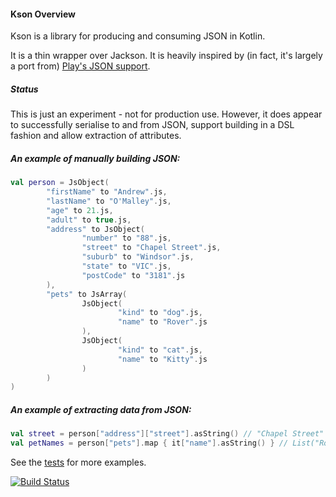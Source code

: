 #### Kson Overview

Kson is a library for producing and consuming JSON in Kotlin.

It is a thin wrapper over Jackson. It is heavily inspired by (in fact, it's largely a port from)
[Play's JSON support](http://www.playframework.com/documentation/2.0/ScalaJson).

##### Status

This is just an experiment - not for production use. However, it does appear to successfully
serialise to and from JSON, support building in a DSL fashion and allow extraction of attributes.

##### An example of manually building JSON:
```kotlin
val person = JsObject(
        "firstName" to "Andrew".js,
        "lastName" to "O'Malley".js,
        "age" to 21.js,
        "adult" to true.js,
        "address" to JsObject(
                "number" to "88".js,
                "street" to "Chapel Street".js,
                "suburb" to "Windsor".js,
                "state" to "VIC".js,
                "postCode" to "3181".js
        ),
        "pets" to JsArray(
                JsObject(
                        "kind" to "dog".js,
                        "name" to "Rover".js
                ),
                JsObject(
                        "kind" to "cat".js,
                        "name" to "Kitty".js
                )
        )
)
```

##### An example of extracting data from JSON:
```kotlin
val street = person["address"]["street"].asString() // "Chapel Street"
val petNames = person["pets"].map { it["name"].asString() } // List("Rover", "Kitty")
```

See the [tests](/src/test/java/com/github/andrewoma/kson) for more examples.

[![Build Status](https://travis-ci.org/andrewoma/kson.svg?branch=master)](https://travis-ci.org/andrewoma/kson)
